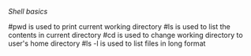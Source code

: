 *Shell basics*

#pwd is used to print current working directory
#ls is used to list the contents in current directory
#cd is used to change working directory to user's home directory
#ls -l is used to list files in long format 
